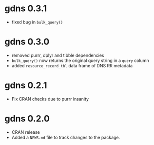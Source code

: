 # gdns 0.3.1

* fixed bug in `bulk_query()`

# gdns 0.3.0

* removed purrr, dplyr and tibble dependencies
* `bulk_query()` now returns the original query string in a `query` column
* added `resource_record_tbl` data frame of DNS RR metadata

# gdns 0.2.1

* Fix CRAN checks due to purrr insanity

# gdns 0.2.0

* CRAN release
* Added a `NEWS.md` file to track changes to the package.
